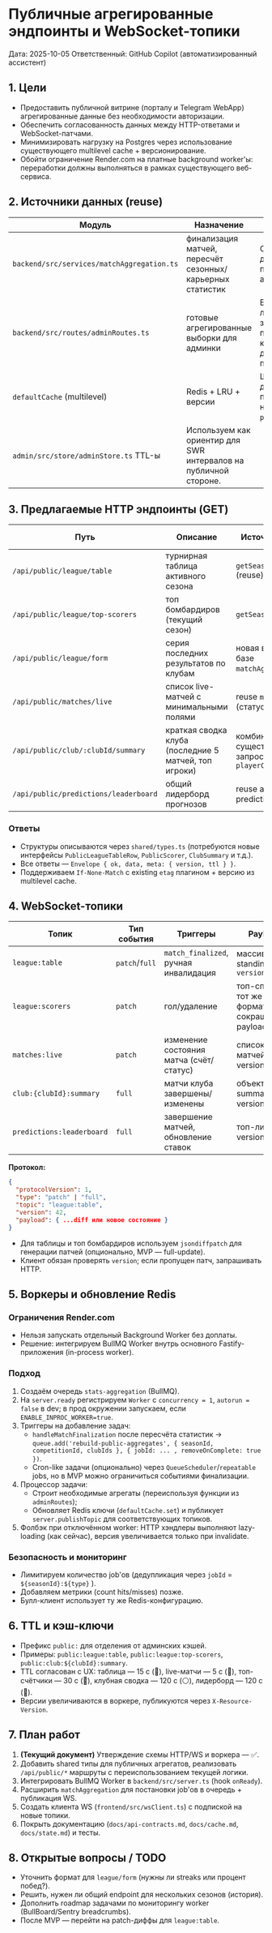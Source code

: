 # Публичные агрегированные эндпоинты и WebSocket-топики

Дата: 2025-10-05
Ответственный: GitHub Copilot (автоматизированный ассистент)

## 1. Цели
- Предоставить публичной витрине (порталу и Telegram WebApp) агрегированные данные без необходимости авторизации.
- Обеспечить согласованность данных между HTTP-ответами и WebSocket-патчами.
- Минимизировать нагрузку на Postgres через использование существующего multilevel cache + версионирование.
- Обойти ограничение Render.com на платные background worker'ы: переработки должны выполняться в рамках существующего веб-сервиса.

## 2. Источники данных (reuse)
| Модуль | Назначение | Использование |
| --- | --- | --- |
| `backend/src/services/matchAggregation.ts` | финализация матчей, пересчёт сезонных/карьерных статистик | Основной триггер для инвалидации публичных агрегатов.
| `backend/src/routes/adminRoutes.ts` | готовые агрегированные выборки для админки | Бэкэнд-логика/SQL запросы переиспользуются как источники данных для публичных API.
| `defaultCache` (multilevel) | Redis + LRU + версии | Шарим ключи, добавляем публичные с новым префиксом `public:`.
| `admin/src/store/adminStore.ts` TTL-ы | Используем как ориентир для SWR интервалов на публичной стороне.

## 3. Предлагаемые HTTP эндпоинты (GET)
| Путь | Описание | Источник данных | Кэш-ключ | TTL | ETag/Версия |
| --- | --- | --- | --- | --- | --- |
| `/api/public/league/table` | турнирная таблица активного сезона | `getSeasonClubStats` (reuse) | `public:league:table` | 15 c | `ETag` + `X-Resource-Version`
| `/api/public/league/top-scorers` | топ бомбардиров (текущий сезон) | `getSeasonPlayerStats` | `public:league:top-scorers` | 30 c | аналогично
| `/api/public/league/form` | серия последних результатов по клубам | новая выборка (на базе `matchAggregation`) | `public:league:form:{seasonId}` | 60 c | да
| `/api/public/matches/live` | список live-матчей с минимальными полями | reuse `match` таблицы (статус LIVE) | `public:matches:live` | 5 c | да
| `/api/public/club/:clubId/summary` | краткая сводка клуба (последние 5 матчей, топ игроки) | комбинация существующих запросов + `playerCareerStats` | `public:club:{clubId}:summary` | 120 c | да
| `/api/public/predictions/leaderboard` | общий лидерборд прогнозов | reuse admin predictions агрегата | `public:predictions:leaderboard` | 120 c | да

### Ответы
- Структуры описываются через `shared/types.ts` (потребуются новые интерфейсы `PublicLeagueTableRow`, `PublicScorer`, `ClubSummary` и т.д.).
- Все ответы — `Envelope { ok, data, meta: { version, ttl } }`.
- Поддерживаем `If-None-Match` с existing `etag` плагином + версию из multilevel cache.

## 4. WebSocket-топики
| Топик | Тип события | Триггеры | Payload |
| --- | --- | --- | --- |
| `league:table` | `patch`/`full` | `match_finalized`, ручная инвалидация | массив standings + `version`
| `league:scorers` | `patch` | гол/удаление | топ-список, тот же формат, сокращённый payload
| `matches:live` | `patch` | изменение состояния матча (счёт/статус) | список live-матчей + version
| `club:{clubId}:summary` | `full` | матчи клуба завершены/изменены | объект summary + version
| `predictions:leaderboard` | `full` | завершение матчей, обновление ставок | топ-лист + version

**Протокол:**
```json
{
  "protocolVersion": 1,
  "type": "patch" | "full",
  "topic": "league:table",
  "version": 42,
  "payload": { ...diff или новое состояние }
}
```
- Для таблицы и топ бомбардиров используем `jsondiffpatch` для генерации патчей (опционально, MVP — full-update).
- Клиент обязан проверять `version`; если пропущен патч, запрашивать HTTP.

## 5. Воркеры и обновление Redis
### Ограничения Render.com
- Нельзя запускать отдельный Background Worker без доплаты.
- Решение: интегрируем BullMQ Worker внутрь основного Fastify-приложения (in-process worker).

### Подход
1. Создаём очередь `stats-aggregation` (BullMQ).
2. На `server.ready` регистрируем `Worker` с `concurrency = 1`, `autorun = false` в dev; в прод окружении запускаем, если `ENABLE_INPROC_WORKER=true`.
3. Триггеры на добавление задач:
   - `handleMatchFinalization` после пересчёта статистик → `queue.add('rebuild-public-aggregates', { seasonId, competitionId, clubIds }, { jobId: ... , removeOnComplete: true })`.
   - Cron-like задачи (опционально) через `QueueScheduler`/`repeatable` jobs, но в MVP можно ограничиться событиями финализации.
4. Процессор задачи:
   - Строит необходимые агрегаты (переиспользуя функции из `adminRoutes`);
   - Обновляет Redis ключи (`defaultCache.set`) и публикует `server.publishTopic` для соответствующих топиков.
5. Фолбэк при отключённом worker: HTTP хэндлеры выполняют lazy-loading (как сейчас), версия увеличивается только при invalidate.

### Безопасность и мониторинг
- Лимитируем количество job'ов (дедупликация через `jobId` = `${seasonId}:${type}` ).
- Добавляем метрики (count hits/misses) позже.
- Булл-клиент использует ту же Redis-конфигурацию.

## 6. TTL и кэш-ключи
- Префикс `public:` для отделения от админских кэшей.
- Примеры: `public:league:table`, `public:league:top-scorers`, `public:club:${clubId}:summary`.
- TTL согласован с UX: таблица — 15 c (🔴), live-матчи — 5 c (🔴), топ-счётчики — 30 c (🔵), клубная сводка — 120 c (⚪), лидерборд — 120 c (🔵).
- Версии увеличиваются в воркере, публикуются через `X-Resource-Version`.

## 7. План работ
1. **(Текущий документ)** Утверждение схемы HTTP/WS и воркера — ✅.
2. Добавить shared типы для публичных агрегатов, реализовать `/api/public/*` маршруты с переиспользованием текущей логики.
3. Интегрировать BullMQ Worker в `backend/src/server.ts` (hook `onReady`).
4. Расширить `matchAggregation` для постановки job'ов в очередь + публикация WS.
5. Создать клиента WS (`frontend/src/wsClient.ts`) с подпиской на новые топики.
6. Покрыть документацию (`docs/api-contracts.md`, `docs/cache.md`, `docs/state.md`) и тесты.

## 8. Открытые вопросы / TODO
- Уточнить формат для `league/form` (нужны ли streaks или процент побед?).
- Решить, нужен ли общий endpoint для нескольких сезонов (история).
- Дополнить roadmap задачами по мониторингу worker (BullBoard/Sentry breadcrumbs).
- После MVP — перейти на patch-диффы для `league:table`.
